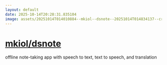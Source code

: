 ```yaml
---
layout: default
date: 2025-10-14T20:28:31.835104
image: assets/20251014T014010884--mkiol--dsnote--20251014T014834137--cropped.png
---
```


# [mkiol/dsnote](https://github.com/mkiol/dsnote)

offline note-taking app with speech to text, text to speech, and translation
